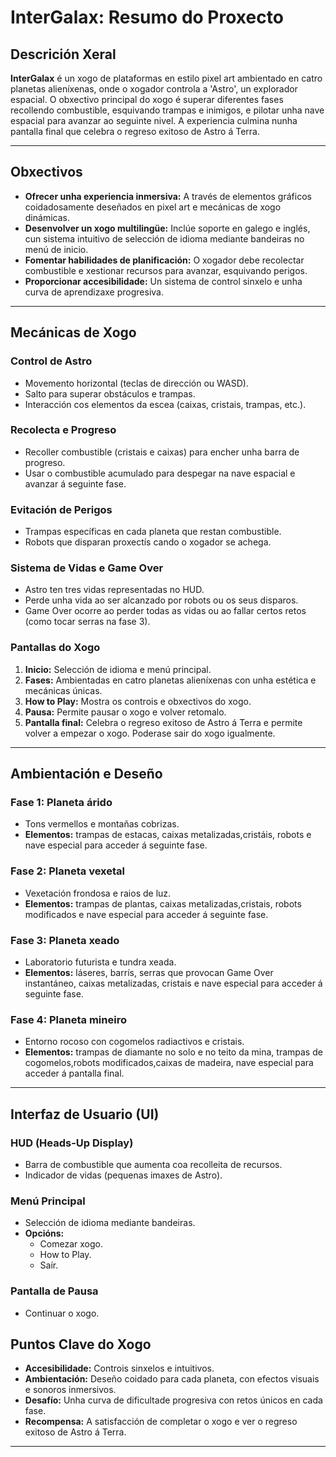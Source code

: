 # **InterGalax: Resumo do Proxecto**

## **Descrición Xeral**
**InterGalax** é un xogo de plataformas en estilo pixel art ambientado en catro planetas alieníxenas, onde o xogador controla a 'Astro', un explorador espacial. O obxectivo principal do xogo é superar diferentes fases recollendo combustible, esquivando trampas e inimigos, e pilotar unha nave espacial para avanzar ao seguinte nivel. A experiencia culmina nunha pantalla final que celebra o regreso exitoso de Astro á Terra.

---

## **Obxectivos**
- **Ofrecer unha experiencia inmersiva:** A través de elementos gráficos coidadosamente deseñados en pixel art e mecánicas de xogo dinámicas.
- **Desenvolver un xogo multilingüe:** Inclúe soporte en galego e inglés, cun sistema intuitivo de selección de idioma mediante bandeiras no menú de inicio.
- **Fomentar habilidades de planificación:** O xogador debe recolectar combustible e xestionar recursos para avanzar, esquivando perigos.
- **Proporcionar accesibilidade:** Un sistema de control sinxelo e unha curva de aprendizaxe progresiva.

---

## **Mecánicas de Xogo**

### **Control de Astro**
- Movemento horizontal (teclas de dirección ou WASD).
- Salto para superar obstáculos e trampas.
- Interacción cos elementos da escea (caixas, cristais, trampas, etc.).

### **Recolecta e Progreso**
- Recoller combustible (cristais e caixas) para encher unha barra de progreso.
- Usar o combustible acumulado para despegar na nave espacial e avanzar á seguinte fase.

### **Evitación de Perigos**
- Trampas específicas en cada planeta que restan combustible.
- Robots que disparan proxectís cando o xogador se achega.

### **Sistema de Vidas e Game Over**
- Astro ten tres vidas representadas no HUD.
- Perde unha vida ao ser alcanzado por robots ou os seus disparos.
- Game Over ocorre ao perder todas as vidas ou ao fallar certos retos (como tocar serras na fase 3).

### **Pantallas do Xogo**
1. **Inicio:** Selección de idioma e menú principal.
2. **Fases:** Ambientadas en catro planetas alieníxenas con unha estética e mecánicas únicas.
3. **How to Play:** Mostra os controis e obxectivos do xogo.
4. **Pausa:** Permite pausar o xogo e volver retomalo.
5. **Pantalla final:** Celebra o regreso exitoso de Astro á Terra e permite volver a empezar o xogo. Poderase sair do xogo igualmente.

---

## **Ambientación e Deseño**

### **Fase 1: Planeta árido**
- Tons vermellos e montañas cobrizas.
- **Elementos:** trampas de estacas, caixas metalizadas,cristáis, robots e nave especial para acceder á seguinte fase.

### **Fase 2: Planeta vexetal**
- Vexetación frondosa e raios de luz.
- **Elementos:** trampas de plantas, caixas metalizadas,cristais, robots modificados e nave especial para acceder á seguinte fase.

### **Fase 3: Planeta xeado**
- Laboratorio futurista e tundra xeada.
- **Elementos:** láseres, barrís, serras que provocan Game Over instantáneo, caixas metalizadas, cristais e nave especial para acceder á seguinte fase.

### **Fase 4: Planeta mineiro**
- Entorno rocoso con cogomelos radiactivos e cristais.
- **Elementos:** trampas de diamante no solo e no teito da mina, trampas de cogomelos,robots modificados,caixas de madeira, nave especial para acceder á pantalla final.

---

## **Interfaz de Usuario (UI)**

### **HUD (Heads-Up Display)**
- Barra de combustible que aumenta coa recolleita de recursos.
- Indicador de vidas (pequenas imaxes de Astro).


### **Menú Principal**
- Selección de idioma mediante bandeiras.
- **Opcións:**
  - Comezar xogo.
  - How to Play.
  - Saír.

### **Pantalla de Pausa**
- Continuar o xogo.


## **Puntos Clave do Xogo**
- **Accesibilidade:** Controis sinxelos e intuitivos.
- **Ambientación:** Deseño coidado para cada planeta, con efectos visuais e sonoros inmersivos.
- **Desafío:** Unha curva de dificultade progresiva con retos únicos en cada fase.
- **Recompensa:** A satisfacción de completar o xogo e ver o regreso exitoso de Astro á Terra.
---